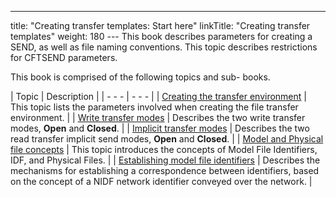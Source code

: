 ---
title: "Creating transfer templates:  Start here"
linkTitle: "Creating transfer templates"
weight: 180
--- This book describes parameters for creating a SEND, as well as file
naming conventions. This topic describes restrictions for CFTSEND parameters.

This book is comprised of the following topics and sub- books.

| Topic  | Description  |
| - - - | - - - |
| [Creating the transfer environment](create_transfer_environment_start_here) | This topic lists the parameters involved when creating the file transfer environment. |
| [Write transfer modes](write_transfer_modes) | Describes the two write transfer modes, **Open** and **Closed**. |
| [Implicit transfer modes](implicit_transfer_modes) | Describes the two read transfer implicit send modes, **Open** and **Closed**. |
| [Model and Physical file concepts](model_and_physical_file_concepts) | This topic introduces the concepts of Model File Identifiers, IDF, and Physical Files. |
| [Establishing model file identifiers](establishing_model_file_identifiers) | Describes the mechanisms for establishing a correspondence between identifiers, based on the concept of a NIDF network identifier conveyed over the network. |

